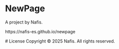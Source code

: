 # NewPage
<p>A project by Nafis.</p>
<p>https://nafis-es.github.io/newpage </p>
# License
Copyright © 2025 Nafis. All rights reserved.

